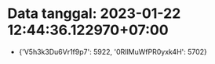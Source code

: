 # Data tanggal: 2023-01-22 12:44:36.122970+07:00

* {'V5h3k3Du6Vr1f9p7': 5922, '0RIlMuWfPR0yxk4H': 5702}
